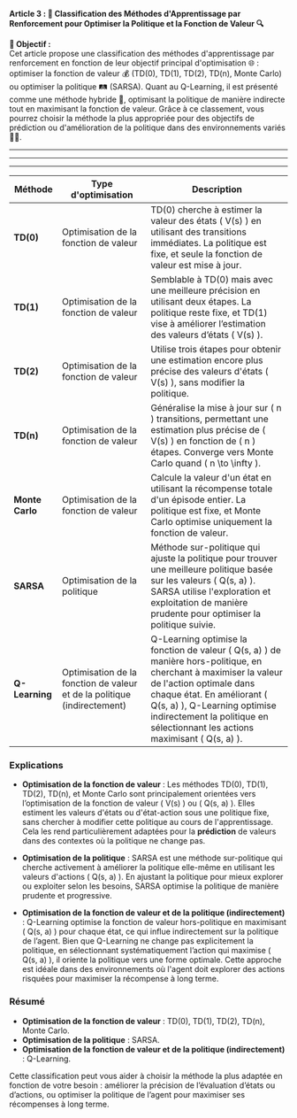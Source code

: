 **Article 3 : 🎯 Classification des Méthodes d'Apprentissage par Renforcement pour Optimiser la Politique et la Fonction de Valeur 🔍**

**🌟 Objectif :**  
Cet article propose une classification des méthodes d'apprentissage par renforcement en fonction de leur objectif principal d'optimisation 🌐 : optimiser la fonction de valeur 💰 (TD(0), TD(1), TD(2), TD(n), Monte Carlo) ou optimiser la politique 🛤️ (SARSA). Quant au Q-Learning, il est présenté comme une méthode hybride 🔄, optimisant la politique de manière indirecte tout en maximisant la fonction de valeur. Grâce à ce classement, vous pourrez choisir la méthode la plus appropriée pour des objectifs de prédiction ou d'amélioration de la politique dans des environnements variés 🧩✨.

---------
--------
-------


| Méthode         | Type d'optimisation             | Description                                                                                   |
|-----------------|---------------------------------|-----------------------------------------------------------------------------------------------|
| **TD(0)**       | Optimisation de la fonction de valeur | TD(0) cherche à estimer la valeur des états \( V(s) \) en utilisant des transitions immédiates. La politique est fixe, et seule la fonction de valeur est mise à jour. |
| **TD(1)**       | Optimisation de la fonction de valeur | Semblable à TD(0) mais avec une meilleure précision en utilisant deux étapes. La politique reste fixe, et TD(1) vise à améliorer l’estimation des valeurs d’états \( V(s) \). |
| **TD(2)**       | Optimisation de la fonction de valeur | Utilise trois étapes pour obtenir une estimation encore plus précise des valeurs d'états \( V(s) \), sans modifier la politique. |
| **TD(n)**       | Optimisation de la fonction de valeur | Généralise la mise à jour sur \( n \) transitions, permettant une estimation plus précise de \( V(s) \) en fonction de \( n \) étapes. Converge vers Monte Carlo quand \( n \to \infty \). |
| **Monte Carlo** | Optimisation de la fonction de valeur | Calcule la valeur d'un état en utilisant la récompense totale d'un épisode entier. La politique est fixe, et Monte Carlo optimise uniquement la fonction de valeur. |
| **SARSA**       | Optimisation de la politique          | Méthode sur-politique qui ajuste la politique pour trouver une meilleure politique basée sur les valeurs \( Q(s, a) \). SARSA utilise l'exploration et exploitation de manière prudente pour optimiser la politique suivie. |
| **Q-Learning**  | Optimisation de la fonction de valeur et de la politique (indirectement) | Q-Learning optimise la fonction de valeur \( Q(s, a) \) de manière hors-politique, en cherchant à maximiser la valeur de l'action optimale dans chaque état. En améliorant \( Q(s, a) \), Q-Learning optimise indirectement la politique en sélectionnant les actions maximisant \( Q(s, a) \). |

### Explications

- **Optimisation de la fonction de valeur** : Les méthodes TD(0), TD(1), TD(2), TD(n), et Monte Carlo sont principalement orientées vers l’optimisation de la fonction de valeur \( V(s) \) ou \( Q(s, a) \). Elles estiment les valeurs d'états ou d'état-action sous une politique fixe, sans chercher à modifier cette politique au cours de l'apprentissage. Cela les rend particulièrement adaptées pour la **prédiction** de valeurs dans des contextes où la politique ne change pas.

- **Optimisation de la politique** : SARSA est une méthode sur-politique qui cherche activement à améliorer la politique elle-même en utilisant les valeurs d'actions \( Q(s, a) \). En ajustant la politique pour mieux explorer ou exploiter selon les besoins, SARSA optimise la politique de manière prudente et progressive.

- **Optimisation de la fonction de valeur et de la politique (indirectement)** : Q-Learning optimise la fonction de valeur hors-politique en maximisant \( Q(s, a) \) pour chaque état, ce qui influe indirectement sur la politique de l’agent. Bien que Q-Learning ne change pas explicitement la politique, en sélectionnant systématiquement l’action qui maximise \( Q(s, a) \), il oriente la politique vers une forme optimale. Cette approche est idéale dans des environnements où l'agent doit explorer des actions risquées pour maximiser la récompense à long terme.

### Résumé

- **Optimisation de la fonction de valeur** : TD(0), TD(1), TD(2), TD(n), Monte Carlo.
- **Optimisation de la politique** : SARSA.
- **Optimisation de la fonction de valeur et de la politique (indirectement)** : Q-Learning. 

Cette classification peut vous aider à choisir la méthode la plus adaptée en fonction de votre besoin : améliorer la précision de l’évaluation d’états ou d’actions, ou optimiser la politique de l’agent pour maximiser ses récompenses à long terme.
